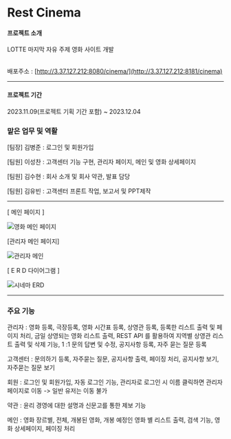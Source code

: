 # Rest Cinema


#### 프로젝트 소개
LOTTE 마지막 자유 주제 영화 사이트 개발<br><br>

배포주소 : [http://3.37.127.212:8080/cinema/](http://3.37.127.212:8181/cinema)

***
#### 프로젝트 기간
2023.11.09(프로젝트 기획 기간 포함) ~ 2023.12.04

### 맡은 업무 및 역활 
[팀장] 김병준 : 로그인 및 회원가입

[팀원] 이성찬 : 고객센터 기능 구현, 관리자 페이지, 메인 및 영화 상세페이지 

[팀원] 김수현 : 회사 소개 및 회사 약관, 발표 담당

[팀원] 김유빈 : 고객센터 프론트 작업, 보고서 및 PPT제작

***

[ 메인 페이지 ]

![영화 메인 페이지](https://github.com/Lee-Seongchan/Movie/assets/100086310/7883f397-1ecc-470b-b6d0-1f9fa1c5f52f)


[관리자 메인 페이지]

![관리자 메인](https://github.com/Lee-Seongchan/Movie/assets/100086310/418414b6-b794-456c-ac01-7351c6e51f10)



[ E R D 다이어그램 ] 

![시네마 ERD](https://github.com/Lee-Seongchan/Movie/assets/100086310/988f46c8-5f1e-414b-8b8b-d2f6e8da5d43)

***

### 주요 기능 

관리자 : 영화 등록, 극장등록, 영화 시간표 등록, 상영관 등록, 등록한 리스트 출력 및 페이지 처리, 금일 상영되는 영화 리스트 출력, 
         REST API 를 활용하여 지역별 상영관 리스트 출력 및 삭제 기능, 1 :1 문의 답변 및 수정, 공지사항 등록, 자주 묻는 질문 등록

고객센터 : 문의하기 등록, 자주묻는 질문, 공지사항 출력, 페이징 처리, 공지사항 보기, 자주묻는 질문 보기 

회원 : 로그인 및 회원가입, 자동 로그인 기능, 관리자로 로그인 시 이름 클릭하면 관리자 페이지로 이동 -> 일반 유저는 이동 불가

약관 : 윤리 경영에 대한 설명과 신문고를 통한 제보 기능

메인 : 영화 장르별, 전체, 개봉된 영화, 개봉 예정인 영화 별 리스트 출력, 검색 기능, 영화 상세페이지, 페이징 처리


